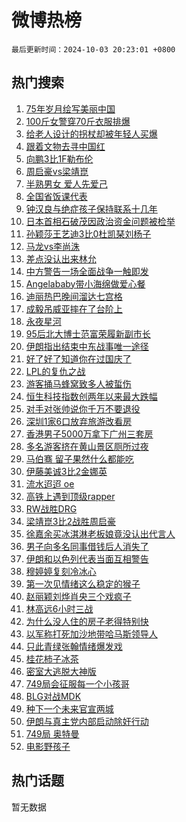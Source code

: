 # 微博热榜

`最后更新时间：2024-10-03 20:23:01 +0800`

## 热门搜索

1. [75年岁月绘写美丽中国](https://m.weibo.cn/search?containerid=100103type%3D1%26t%3D10%26q%3D%2375%E5%B9%B4%E5%B2%81%E6%9C%88%E7%BB%98%E5%86%99%E7%BE%8E%E4%B8%BD%E4%B8%AD%E5%9B%BD%23&stream_entry_id=51&isnewpage=1&extparam=seat%3D1%26pos%3D0%26q%3D%252375%25E5%25B9%25B4%25E5%25B2%2581%25E6%259C%2588%25E7%25BB%2598%25E5%2586%2599%25E7%25BE%258E%25E4%25B8%25BD%25E4%25B8%25AD%25E5%259B%25BD%2523%26stream_entry_id%3D51%26c_type%3D51%26filter_type%3Drealtimehot%26dgr%3D0%26cate%3D10103%26display_time%3D1727958180%26pre_seqid%3D17279581806199116990575)
1. [100斤女警穿70斤衣服排爆](https://m.weibo.cn/search?containerid=100103type%3D1%26t%3D10%26q%3D%23100%E6%96%A4%E5%A5%B3%E8%AD%A6%E7%A9%BF70%E6%96%A4%E8%A1%A3%E6%9C%8D%E6%8E%92%E7%88%86%23&stream_entry_id=31&isnewpage=1&extparam=seat%3D1%26stream_entry_id%3D31%26lcate%3D5001%26band_rank%3D1%26pos%3D0%26realpos%3D1%26q%3D%2523100%25E6%2596%25A4%25E5%25A5%25B3%25E8%25AD%25A6%25E7%25A9%25BF70%25E6%2596%25A4%25E8%25A1%25A3%25E6%259C%258D%25E6%258E%2592%25E7%2588%2586%2523%26dgr%3D0%26c_type%3D31%26cate%3D5001%26filter_type%3Drealtimehot%26flag%3D2%26display_time%3D1727958180%26pre_seqid%3D17279581806199116990575)
1. [给老人设计的拐杖却被年轻人买爆](https://m.weibo.cn/search?containerid=100103type%3D1%26t%3D10%26q%3D%23%E7%BB%99%E8%80%81%E4%BA%BA%E8%AE%BE%E8%AE%A1%E7%9A%84%E6%8B%90%E6%9D%96%E5%8D%B4%E8%A2%AB%E5%B9%B4%E8%BD%BB%E4%BA%BA%E4%B9%B0%E7%88%86%23&stream_entry_id=31&isnewpage=1&extparam=seat%3D1%26stream_entry_id%3D31%26lcate%3D5001%26band_rank%3D2%26pos%3D1%26realpos%3D2%26q%3D%2523%25E7%25BB%2599%25E8%2580%2581%25E4%25BA%25BA%25E8%25AE%25BE%25E8%25AE%25A1%25E7%259A%2584%25E6%258B%2590%25E6%259D%2596%25E5%258D%25B4%25E8%25A2%25AB%25E5%25B9%25B4%25E8%25BD%25BB%25E4%25BA%25BA%25E4%25B9%25B0%25E7%2588%2586%2523%26dgr%3D0%26c_type%3D31%26cate%3D5001%26filter_type%3Drealtimehot%26flag%3D0%26display_time%3D1727958180%26pre_seqid%3D17279581806199116990575)
1. [跟着文物去寻中国红](https://m.weibo.cn/search?containerid=100103type%3D1%26t%3D10%26q%3D%23%E8%B7%9F%E7%9D%80%E6%96%87%E7%89%A9%E5%8E%BB%E5%AF%BB%E4%B8%AD%E5%9B%BD%E7%BA%A2%23&stream_entry_id=31&isnewpage=1&extparam=seat%3D1%26stream_entry_id%3D31%26lcate%3D5001%26band_rank%3D3%26pos%3D2%26realpos%3D3%26q%3D%2523%25E8%25B7%259F%25E7%259D%2580%25E6%2596%2587%25E7%2589%25A9%25E5%258E%25BB%25E5%25AF%25BB%25E4%25B8%25AD%25E5%259B%25BD%25E7%25BA%25A2%2523%26dgr%3D0%26c_type%3D31%26cate%3D5001%26filter_type%3Drealtimehot%26flag%3D0%26display_time%3D1727958180%26pre_seqid%3D17279581806199116990575)
1. [向鹏3比1F勒布伦](https://m.weibo.cn/search?containerid=100103type%3D1%26t%3D10%26q%3D%23%E5%90%91%E9%B9%8F3%E6%AF%941F%E5%8B%92%E5%B8%83%E4%BC%A6%23&stream_entry_id=31&isnewpage=1&extparam=seat%3D1%26stream_entry_id%3D31%26lcate%3D5001%26band_rank%3D4%26pos%3D3%26realpos%3D4%26q%3D%2523%25E5%2590%2591%25E9%25B9%258F3%25E6%25AF%25941F%25E5%258B%2592%25E5%25B8%2583%25E4%25BC%25A6%2523%26dgr%3D0%26c_type%3D31%26cate%3D5001%26filter_type%3Drealtimehot%26flag%3D1%26display_time%3D1727958180%26pre_seqid%3D17279581806199116990575)
1. [周启豪vs梁靖崑](https://m.weibo.cn/search?containerid=100103type%3D1%26t%3D10%26q%3D%23%E5%91%A8%E5%90%AF%E8%B1%AAvs%E6%A2%81%E9%9D%96%E5%B4%91%23&stream_entry_id=31&isnewpage=1&extparam=seat%3D1%26stream_entry_id%3D31%26lcate%3D5001%26band_rank%3D5%26pos%3D4%26realpos%3D5%26q%3D%2523%25E5%2591%25A8%25E5%2590%25AF%25E8%25B1%25AAvs%25E6%25A2%2581%25E9%259D%2596%25E5%25B4%2591%2523%26dgr%3D0%26c_type%3D31%26cate%3D5001%26filter_type%3Drealtimehot%26flag%3D1%26display_time%3D1727958180%26pre_seqid%3D17279581806199116990575)
1. [半熟男女 爱人先爱己](https://m.weibo.cn/search?containerid=100103type%3D1%26t%3D10%26q%3D%E5%8D%8A%E7%86%9F%E7%94%B7%E5%A5%B3+%E7%88%B1%E4%BA%BA%E5%85%88%E7%88%B1%E5%B7%B1&stream_entry_id=31&isnewpage=1&extparam=seat%3D1%26stream_entry_id%3D31%26lcate%3D5001%26band_rank%3D6%26pos%3D5%26realpos%3D6%26q%3D%25E5%258D%258A%25E7%2586%259F%25E7%2594%25B7%25E5%25A5%25B3%2520%25E7%2588%25B1%25E4%25BA%25BA%25E5%2585%2588%25E7%2588%25B1%25E5%25B7%25B1%26dgr%3D0%26c_type%3D31%26cate%3D5001%26filter_type%3Drealtimehot%26flag%3D1%26display_time%3D1727958180%26pre_seqid%3D17279581806199116990575)
1. [全国省饭课代表](https://m.weibo.cn/search?containerid=100103type%3D1%26t%3D10%26q%3D%23%E5%85%A8%E5%9B%BD%E7%9C%81%E9%A5%AD%E8%AF%BE%E4%BB%A3%E8%A1%A8%23&stream_entry_id=31&isnewpage=1&extparam=seat%3D1%26stream_entry_id%3D31%26lcate%3D5001%26band_rank%3D7%26is_ad_pos%3D1%26pos%3D6%26q%3D%2523%25E5%2585%25A8%25E5%259B%25BD%25E7%259C%2581%25E9%25A5%25AD%25E8%25AF%25BE%25E4%25BB%25A3%25E8%25A1%25A8%2523%26dgr%3D0%26c_type%3D31%26adid%3D258198%26filter_type%3Drealtimehot%26cate%3D5001%26display_time%3D1727958180%26pre_seqid%3D17279581806199116990575)
1. [钟汉良与绝症孩子保持联系十几年](https://m.weibo.cn/search?containerid=100103type%3D1%26t%3D10%26q%3D%E9%92%9F%E6%B1%89%E8%89%AF%E4%B8%8E%E7%BB%9D%E7%97%87%E5%AD%A9%E5%AD%90%E4%BF%9D%E6%8C%81%E8%81%94%E7%B3%BB%E5%8D%81%E5%87%A0%E5%B9%B4&stream_entry_id=31&isnewpage=1&extparam=seat%3D1%26stream_entry_id%3D31%26lcate%3D5001%26band_rank%3D7%26pos%3D7%26realpos%3D7%26q%3D%25E9%2592%259F%25E6%25B1%2589%25E8%2589%25AF%25E4%25B8%258E%25E7%25BB%259D%25E7%2597%2587%25E5%25AD%25A9%25E5%25AD%2590%25E4%25BF%259D%25E6%258C%2581%25E8%2581%2594%25E7%25B3%25BB%25E5%258D%2581%25E5%2587%25A0%25E5%25B9%25B4%26dgr%3D0%26c_type%3D31%26cate%3D5001%26filter_type%3Drealtimehot%26flag%3D1%26display_time%3D1727958180%26pre_seqid%3D17279581806199116990575)
1. [日本首相石破茂因政治资金问题被检举](https://m.weibo.cn/search?containerid=100103type%3D1%26t%3D10%26q%3D%23%E6%97%A5%E6%9C%AC%E9%A6%96%E7%9B%B8%E7%9F%B3%E7%A0%B4%E8%8C%82%E5%9B%A0%E6%94%BF%E6%B2%BB%E8%B5%84%E9%87%91%E9%97%AE%E9%A2%98%E8%A2%AB%E6%A3%80%E4%B8%BE%23&stream_entry_id=31&isnewpage=1&extparam=seat%3D1%26stream_entry_id%3D31%26lcate%3D5001%26band_rank%3D8%26pos%3D8%26realpos%3D8%26q%3D%2523%25E6%2597%25A5%25E6%259C%25AC%25E9%25A6%2596%25E7%259B%25B8%25E7%259F%25B3%25E7%25A0%25B4%25E8%258C%2582%25E5%259B%25A0%25E6%2594%25BF%25E6%25B2%25BB%25E8%25B5%2584%25E9%2587%2591%25E9%2597%25AE%25E9%25A2%2598%25E8%25A2%25AB%25E6%25A3%2580%25E4%25B8%25BE%2523%26dgr%3D0%26c_type%3D31%26cate%3D5001%26filter_type%3Drealtimehot%26flag%3D0%26display_time%3D1727958180%26pre_seqid%3D17279581806199116990575)
1. [孙颖莎王艺迪3比0杜凯琹刘杨子](https://m.weibo.cn/search?containerid=100103type%3D1%26t%3D10%26q%3D%23%E5%AD%99%E9%A2%96%E8%8E%8E%E7%8E%8B%E8%89%BA%E8%BF%AA3%E6%AF%940%E6%9D%9C%E5%87%AF%E7%90%B9%E5%88%98%E6%9D%A8%E5%AD%90%23&stream_entry_id=31&isnewpage=1&extparam=seat%3D1%26stream_entry_id%3D31%26lcate%3D5001%26band_rank%3D9%26pos%3D9%26realpos%3D9%26q%3D%2523%25E5%25AD%2599%25E9%25A2%2596%25E8%258E%258E%25E7%258E%258B%25E8%2589%25BA%25E8%25BF%25AA3%25E6%25AF%25940%25E6%259D%259C%25E5%2587%25AF%25E7%2590%25B9%25E5%2588%2598%25E6%259D%25A8%25E5%25AD%2590%2523%26dgr%3D0%26c_type%3D31%26cate%3D5001%26filter_type%3Drealtimehot%26flag%3D0%26display_time%3D1727958180%26pre_seqid%3D17279581806199116990575)
1. [马龙vs李尚洙](https://m.weibo.cn/search?containerid=100103type%3D1%26t%3D10%26q%3D%23%E9%A9%AC%E9%BE%99vs%E6%9D%8E%E5%B0%9A%E6%B4%99%23&stream_entry_id=31&isnewpage=1&extparam=seat%3D1%26stream_entry_id%3D31%26lcate%3D5001%26band_rank%3D10%26pos%3D10%26realpos%3D10%26q%3D%2523%25E9%25A9%25AC%25E9%25BE%2599vs%25E6%259D%258E%25E5%25B0%259A%25E6%25B4%2599%2523%26dgr%3D0%26c_type%3D31%26cate%3D5001%26filter_type%3Drealtimehot%26flag%3D1%26display_time%3D1727958180%26pre_seqid%3D17279581806199116990575)
1. [差点没认出来林允](https://m.weibo.cn/search?containerid=100103type%3D1%26t%3D10%26q%3D%E5%B7%AE%E7%82%B9%E6%B2%A1%E8%AE%A4%E5%87%BA%E6%9D%A5%E6%9E%97%E5%85%81&stream_entry_id=31&isnewpage=1&extparam=seat%3D1%26stream_entry_id%3D31%26lcate%3D5001%26band_rank%3D11%26pos%3D11%26realpos%3D11%26q%3D%25E5%25B7%25AE%25E7%2582%25B9%25E6%25B2%25A1%25E8%25AE%25A4%25E5%2587%25BA%25E6%259D%25A5%25E6%259E%2597%25E5%2585%2581%26dgr%3D0%26c_type%3D31%26cate%3D5001%26filter_type%3Drealtimehot%26flag%3D1%26display_time%3D1727958180%26pre_seqid%3D17279581806199116990575)
1. [中方警告一场全面战争一触即发](https://m.weibo.cn/search?containerid=100103type%3D1%26t%3D10%26q%3D%23%E4%B8%AD%E6%96%B9%E8%AD%A6%E5%91%8A%E4%B8%80%E5%9C%BA%E5%85%A8%E9%9D%A2%E6%88%98%E4%BA%89%E4%B8%80%E8%A7%A6%E5%8D%B3%E5%8F%91%23&stream_entry_id=31&isnewpage=1&extparam=seat%3D1%26stream_entry_id%3D31%26lcate%3D5001%26band_rank%3D12%26pos%3D12%26realpos%3D12%26q%3D%2523%25E4%25B8%25AD%25E6%2596%25B9%25E8%25AD%25A6%25E5%2591%258A%25E4%25B8%2580%25E5%259C%25BA%25E5%2585%25A8%25E9%259D%25A2%25E6%2588%2598%25E4%25BA%2589%25E4%25B8%2580%25E8%25A7%25A6%25E5%258D%25B3%25E5%258F%2591%2523%26dgr%3D0%26c_type%3D31%26cate%3D5001%26filter_type%3Drealtimehot%26flag%3D0%26display_time%3D1727958180%26pre_seqid%3D17279581806199116990575)
1. [Angelababy带小海绵做爱心餐](https://m.weibo.cn/search?containerid=100103type%3D1%26t%3D10%26q%3D%23Angelababy%E5%B8%A6%E5%B0%8F%E6%B5%B7%E7%BB%B5%E5%81%9A%E7%88%B1%E5%BF%83%E9%A4%90%23&stream_entry_id=31&isnewpage=1&extparam=seat%3D1%26stream_entry_id%3D31%26lcate%3D5001%26band_rank%3D13%26pos%3D13%26realpos%3D13%26q%3D%2523Angelababy%25E5%25B8%25A6%25E5%25B0%258F%25E6%25B5%25B7%25E7%25BB%25B5%25E5%2581%259A%25E7%2588%25B1%25E5%25BF%2583%25E9%25A4%2590%2523%26dgr%3D0%26c_type%3D31%26cate%3D5001%26filter_type%3Drealtimehot%26flag%3D2%26display_time%3D1727958180%26pre_seqid%3D17279581806199116990575)
1. [迪丽热巴晚间溜达七宫格](https://m.weibo.cn/search?containerid=100103type%3D1%26t%3D10%26q%3D%23%E8%BF%AA%E4%B8%BD%E7%83%AD%E5%B7%B4%E6%99%9A%E9%97%B4%E6%BA%9C%E8%BE%BE%E4%B8%83%E5%AE%AB%E6%A0%BC%23&stream_entry_id=31&isnewpage=1&extparam=seat%3D1%26stream_entry_id%3D31%26lcate%3D5001%26band_rank%3D14%26pos%3D14%26realpos%3D14%26q%3D%2523%25E8%25BF%25AA%25E4%25B8%25BD%25E7%2583%25AD%25E5%25B7%25B4%25E6%2599%259A%25E9%2597%25B4%25E6%25BA%259C%25E8%25BE%25BE%25E4%25B8%2583%25E5%25AE%25AB%25E6%25A0%25BC%2523%26dgr%3D0%26c_type%3D31%26cate%3D5001%26filter_type%3Drealtimehot%26flag%3D1%26display_time%3D1727958180%26pre_seqid%3D17279581806199116990575)
1. [成毅吊威亚摔在了台阶上](https://m.weibo.cn/search?containerid=100103type%3D1%26t%3D10%26q%3D%23%E6%88%90%E6%AF%85%E5%90%8A%E5%A8%81%E4%BA%9A%E6%91%94%E5%9C%A8%E4%BA%86%E5%8F%B0%E9%98%B6%E4%B8%8A%23&stream_entry_id=31&isnewpage=1&extparam=seat%3D1%26stream_entry_id%3D31%26lcate%3D5001%26band_rank%3D15%26pos%3D15%26realpos%3D15%26q%3D%2523%25E6%2588%2590%25E6%25AF%2585%25E5%2590%258A%25E5%25A8%2581%25E4%25BA%259A%25E6%2591%2594%25E5%259C%25A8%25E4%25BA%2586%25E5%258F%25B0%25E9%2598%25B6%25E4%25B8%258A%2523%26dgr%3D0%26c_type%3D31%26cate%3D5001%26filter_type%3Drealtimehot%26flag%3D2%26display_time%3D1727958180%26pre_seqid%3D17279581806199116990575)
1. [永夜星河](https://m.weibo.cn/search?containerid=100103type%3D1%26t%3D10%26q%3D%E6%B0%B8%E5%A4%9C%E6%98%9F%E6%B2%B3&stream_entry_id=31&isnewpage=1&extparam=seat%3D1%26stream_entry_id%3D31%26lcate%3D5001%26band_rank%3D16%26pos%3D16%26realpos%3D16%26q%3D%25E6%25B0%25B8%25E5%25A4%259C%25E6%2598%259F%25E6%25B2%25B3%26dgr%3D0%26c_type%3D31%26cate%3D5001%26filter_type%3Drealtimehot%26flag%3D1%26display_time%3D1727958180%26pre_seqid%3D17279581806199116990575)
1. [95后北大博士范富荣履新副市长](https://m.weibo.cn/search?containerid=100103type%3D1%26t%3D10%26q%3D%2395%E5%90%8E%E5%8C%97%E5%A4%A7%E5%8D%9A%E5%A3%AB%E8%8C%83%E5%AF%8C%E8%8D%A3%E5%B1%A5%E6%96%B0%E5%89%AF%E5%B8%82%E9%95%BF%23&stream_entry_id=31&isnewpage=1&extparam=seat%3D1%26stream_entry_id%3D31%26lcate%3D5001%26band_rank%3D17%26pos%3D17%26realpos%3D17%26q%3D%252395%25E5%2590%258E%25E5%258C%2597%25E5%25A4%25A7%25E5%258D%259A%25E5%25A3%25AB%25E8%258C%2583%25E5%25AF%258C%25E8%258D%25A3%25E5%25B1%25A5%25E6%2596%25B0%25E5%2589%25AF%25E5%25B8%2582%25E9%2595%25BF%2523%26dgr%3D0%26c_type%3D31%26cate%3D5001%26filter_type%3Drealtimehot%26flag%3D0%26display_time%3D1727958180%26pre_seqid%3D17279581806199116990575)
1. [伊朗指出结束中东战事唯一途径](https://m.weibo.cn/search?containerid=100103type%3D1%26t%3D10%26q%3D%23%E4%BC%8A%E6%9C%97%E6%8C%87%E5%87%BA%E7%BB%93%E6%9D%9F%E4%B8%AD%E4%B8%9C%E6%88%98%E4%BA%8B%E5%94%AF%E4%B8%80%E9%80%94%E5%BE%84%23&stream_entry_id=31&isnewpage=1&extparam=seat%3D1%26stream_entry_id%3D31%26lcate%3D5001%26band_rank%3D18%26pos%3D18%26realpos%3D18%26q%3D%2523%25E4%25BC%258A%25E6%259C%2597%25E6%258C%2587%25E5%2587%25BA%25E7%25BB%2593%25E6%259D%259F%25E4%25B8%25AD%25E4%25B8%259C%25E6%2588%2598%25E4%25BA%258B%25E5%2594%25AF%25E4%25B8%2580%25E9%2580%2594%25E5%25BE%2584%2523%26dgr%3D0%26c_type%3D31%26cate%3D5001%26filter_type%3Drealtimehot%26flag%3D0%26display_time%3D1727958180%26pre_seqid%3D17279581806199116990575)
1. [好了好了知道你在过国庆了](https://m.weibo.cn/search?containerid=100103type%3D1%26t%3D10%26q%3D%23%E5%A5%BD%E4%BA%86%E5%A5%BD%E4%BA%86%E7%9F%A5%E9%81%93%E4%BD%A0%E5%9C%A8%E8%BF%87%E5%9B%BD%E5%BA%86%E4%BA%86%23&stream_entry_id=31&isnewpage=1&extparam=seat%3D1%26stream_entry_id%3D31%26lcate%3D5001%26band_rank%3D19%26pos%3D19%26realpos%3D19%26q%3D%2523%25E5%25A5%25BD%25E4%25BA%2586%25E5%25A5%25BD%25E4%25BA%2586%25E7%259F%25A5%25E9%2581%2593%25E4%25BD%25A0%25E5%259C%25A8%25E8%25BF%2587%25E5%259B%25BD%25E5%25BA%2586%25E4%25BA%2586%2523%26dgr%3D0%26c_type%3D31%26cate%3D5001%26filter_type%3Drealtimehot%26flag%3D1%26display_time%3D1727958180%26pre_seqid%3D17279581806199116990575)
1. [LPL的复仇之战](https://m.weibo.cn/search?containerid=100103type%3D1%26t%3D10%26q%3D%23LPL%E7%9A%84%E5%A4%8D%E4%BB%87%E4%B9%8B%E6%88%98%23&stream_entry_id=31&isnewpage=1&extparam=seat%3D1%26stream_entry_id%3D31%26lcate%3D5001%26band_rank%3D20%26pos%3D20%26realpos%3D20%26q%3D%2523LPL%25E7%259A%2584%25E5%25A4%258D%25E4%25BB%2587%25E4%25B9%258B%25E6%2588%2598%2523%26dgr%3D0%26c_type%3D31%26cate%3D5001%26filter_type%3Drealtimehot%26flag%3D1%26display_time%3D1727958180%26pre_seqid%3D17279581806199116990575)
1. [游客捅马蜂窝致多人被蜇伤](https://m.weibo.cn/search?containerid=100103type%3D1%26t%3D10%26q%3D%23%E6%B8%B8%E5%AE%A2%E6%8D%85%E9%A9%AC%E8%9C%82%E7%AA%9D%E8%87%B4%E5%A4%9A%E4%BA%BA%E8%A2%AB%E8%9C%87%E4%BC%A4%23&stream_entry_id=31&isnewpage=1&extparam=seat%3D1%26stream_entry_id%3D31%26lcate%3D5001%26band_rank%3D21%26pos%3D21%26realpos%3D21%26q%3D%2523%25E6%25B8%25B8%25E5%25AE%25A2%25E6%258D%2585%25E9%25A9%25AC%25E8%259C%2582%25E7%25AA%259D%25E8%2587%25B4%25E5%25A4%259A%25E4%25BA%25BA%25E8%25A2%25AB%25E8%259C%2587%25E4%25BC%25A4%2523%26dgr%3D0%26c_type%3D31%26cate%3D5001%26filter_type%3Drealtimehot%26flag%3D0%26display_time%3D1727958180%26pre_seqid%3D17279581806199116990575)
1. [恒生科技指数创两年以来最大跌幅](https://m.weibo.cn/search?containerid=100103type%3D1%26t%3D10%26q%3D%23%E6%81%92%E7%94%9F%E7%A7%91%E6%8A%80%E6%8C%87%E6%95%B0%E5%88%9B%E4%B8%A4%E5%B9%B4%E4%BB%A5%E6%9D%A5%E6%9C%80%E5%A4%A7%E8%B7%8C%E5%B9%85%23&stream_entry_id=31&isnewpage=1&extparam=seat%3D1%26stream_entry_id%3D31%26lcate%3D5001%26band_rank%3D22%26pos%3D22%26realpos%3D22%26q%3D%2523%25E6%2581%2592%25E7%2594%259F%25E7%25A7%2591%25E6%258A%2580%25E6%258C%2587%25E6%2595%25B0%25E5%2588%259B%25E4%25B8%25A4%25E5%25B9%25B4%25E4%25BB%25A5%25E6%259D%25A5%25E6%259C%2580%25E5%25A4%25A7%25E8%25B7%258C%25E5%25B9%2585%2523%26dgr%3D0%26c_type%3D31%26cate%3D5001%26filter_type%3Drealtimehot%26flag%3D0%26display_time%3D1727958180%26pre_seqid%3D17279581806199116990575)
1. [对手对张帅说你千万不要退役](https://m.weibo.cn/search?containerid=100103type%3D1%26t%3D10%26q%3D%23%E5%AF%B9%E6%89%8B%E5%AF%B9%E5%BC%A0%E5%B8%85%E8%AF%B4%E4%BD%A0%E5%8D%83%E4%B8%87%E4%B8%8D%E8%A6%81%E9%80%80%E5%BD%B9%23&stream_entry_id=31&isnewpage=1&extparam=seat%3D1%26stream_entry_id%3D31%26lcate%3D5001%26band_rank%3D23%26pos%3D23%26realpos%3D23%26q%3D%2523%25E5%25AF%25B9%25E6%2589%258B%25E5%25AF%25B9%25E5%25BC%25A0%25E5%25B8%2585%25E8%25AF%25B4%25E4%25BD%25A0%25E5%258D%2583%25E4%25B8%2587%25E4%25B8%258D%25E8%25A6%2581%25E9%2580%2580%25E5%25BD%25B9%2523%26dgr%3D0%26c_type%3D31%26cate%3D5001%26filter_type%3Drealtimehot%26flag%3D32768%26display_time%3D1727958180%26pre_seqid%3D17279581806199116990575)
1. [深圳1家6口放弃旅游改看房](https://m.weibo.cn/search?containerid=100103type%3D1%26t%3D10%26q%3D%23%E6%B7%B1%E5%9C%B31%E5%AE%B66%E5%8F%A3%E6%94%BE%E5%BC%83%E6%97%85%E6%B8%B8%E6%94%B9%E7%9C%8B%E6%88%BF%23&stream_entry_id=31&isnewpage=1&extparam=seat%3D1%26stream_entry_id%3D31%26lcate%3D5001%26band_rank%3D24%26pos%3D24%26realpos%3D24%26q%3D%2523%25E6%25B7%25B1%25E5%259C%25B31%25E5%25AE%25B66%25E5%258F%25A3%25E6%2594%25BE%25E5%25BC%2583%25E6%2597%2585%25E6%25B8%25B8%25E6%2594%25B9%25E7%259C%258B%25E6%2588%25BF%2523%26dgr%3D0%26c_type%3D31%26cate%3D5001%26filter_type%3Drealtimehot%26flag%3D0%26display_time%3D1727958180%26pre_seqid%3D17279581806199116990575)
1. [香港男子5000万拿下广州三套房](https://m.weibo.cn/search?containerid=100103type%3D1%26t%3D10%26q%3D%23%E9%A6%99%E6%B8%AF%E7%94%B7%E5%AD%905000%E4%B8%87%E6%8B%BF%E4%B8%8B%E5%B9%BF%E5%B7%9E%E4%B8%89%E5%A5%97%E6%88%BF%23&stream_entry_id=31&isnewpage=1&extparam=seat%3D1%26stream_entry_id%3D31%26lcate%3D5001%26band_rank%3D25%26pos%3D25%26realpos%3D25%26q%3D%2523%25E9%25A6%2599%25E6%25B8%25AF%25E7%2594%25B7%25E5%25AD%25905000%25E4%25B8%2587%25E6%258B%25BF%25E4%25B8%258B%25E5%25B9%25BF%25E5%25B7%259E%25E4%25B8%2589%25E5%25A5%2597%25E6%2588%25BF%2523%26dgr%3D0%26c_type%3D31%26cate%3D5001%26filter_type%3Drealtimehot%26flag%3D0%26display_time%3D1727958180%26pre_seqid%3D17279581806199116990575)
1. [多名游客挤在黄山景区厕所过夜](https://m.weibo.cn/search?containerid=100103type%3D1%26t%3D10%26q%3D%23%E5%A4%9A%E5%90%8D%E6%B8%B8%E5%AE%A2%E6%8C%A4%E5%9C%A8%E9%BB%84%E5%B1%B1%E6%99%AF%E5%8C%BA%E5%8E%95%E6%89%80%E8%BF%87%E5%A4%9C%23&stream_entry_id=31&isnewpage=1&extparam=seat%3D1%26stream_entry_id%3D31%26lcate%3D5001%26band_rank%3D26%26pos%3D26%26realpos%3D26%26q%3D%2523%25E5%25A4%259A%25E5%2590%258D%25E6%25B8%25B8%25E5%25AE%25A2%25E6%258C%25A4%25E5%259C%25A8%25E9%25BB%2584%25E5%25B1%25B1%25E6%2599%25AF%25E5%258C%25BA%25E5%258E%2595%25E6%2589%2580%25E8%25BF%2587%25E5%25A4%259C%2523%26dgr%3D0%26c_type%3D31%26cate%3D5001%26filter_type%3Drealtimehot%26flag%3D1%26display_time%3D1727958180%26pre_seqid%3D17279581806199116990575)
1. [马伯骞 留子果然什么都能吃](https://m.weibo.cn/search?containerid=100103type%3D1%26t%3D10%26q%3D%E9%A9%AC%E4%BC%AF%E9%AA%9E+%E7%95%99%E5%AD%90%E6%9E%9C%E7%84%B6%E4%BB%80%E4%B9%88%E9%83%BD%E8%83%BD%E5%90%83&stream_entry_id=31&isnewpage=1&extparam=seat%3D1%26stream_entry_id%3D31%26lcate%3D5001%26band_rank%3D27%26pos%3D27%26realpos%3D27%26q%3D%25E9%25A9%25AC%25E4%25BC%25AF%25E9%25AA%259E%2520%25E7%2595%2599%25E5%25AD%2590%25E6%259E%259C%25E7%2584%25B6%25E4%25BB%2580%25E4%25B9%2588%25E9%2583%25BD%25E8%2583%25BD%25E5%2590%2583%26dgr%3D0%26c_type%3D31%26cate%3D5001%26filter_type%3Drealtimehot%26flag%3D0%26display_time%3D1727958180%26pre_seqid%3D17279581806199116990575)
1. [伊藤美诚3比2金娜英](https://m.weibo.cn/search?containerid=100103type%3D1%26t%3D10%26q%3D%23%E4%BC%8A%E8%97%A4%E7%BE%8E%E8%AF%9A3%E6%AF%942%E9%87%91%E5%A8%9C%E8%8B%B1%23&stream_entry_id=31&isnewpage=1&extparam=seat%3D1%26stream_entry_id%3D31%26lcate%3D5001%26band_rank%3D28%26pos%3D28%26realpos%3D28%26q%3D%2523%25E4%25BC%258A%25E8%2597%25A4%25E7%25BE%258E%25E8%25AF%259A3%25E6%25AF%25942%25E9%2587%2591%25E5%25A8%259C%25E8%258B%25B1%2523%26dgr%3D0%26c_type%3D31%26cate%3D5001%26filter_type%3Drealtimehot%26flag%3D1%26display_time%3D1727958180%26pre_seqid%3D17279581806199116990575)
1. [流水迢迢 oe](https://m.weibo.cn/search?containerid=100103type%3D1%26t%3D10%26q%3D%E6%B5%81%E6%B0%B4%E8%BF%A2%E8%BF%A2+oe&stream_entry_id=31&isnewpage=1&extparam=seat%3D1%26stream_entry_id%3D31%26lcate%3D5001%26band_rank%3D29%26pos%3D29%26realpos%3D29%26q%3D%25E6%25B5%2581%25E6%25B0%25B4%25E8%25BF%25A2%25E8%25BF%25A2%2520oe%26dgr%3D0%26c_type%3D31%26cate%3D5001%26filter_type%3Drealtimehot%26flag%3D0%26display_time%3D1727958180%26pre_seqid%3D17279581806199116990575)
1. [高铁上遇到顶级rapper](https://m.weibo.cn/search?containerid=100103type%3D1%26t%3D10%26q%3D%E9%AB%98%E9%93%81%E4%B8%8A%E9%81%87%E5%88%B0%E9%A1%B6%E7%BA%A7rapper&stream_entry_id=31&isnewpage=1&extparam=seat%3D1%26stream_entry_id%3D31%26lcate%3D5001%26band_rank%3D30%26pos%3D30%26realpos%3D30%26q%3D%25E9%25AB%2598%25E9%2593%2581%25E4%25B8%258A%25E9%2581%2587%25E5%2588%25B0%25E9%25A1%25B6%25E7%25BA%25A7rapper%26dgr%3D0%26c_type%3D31%26cate%3D5001%26filter_type%3Drealtimehot%26flag%3D1%26display_time%3D1727958180%26pre_seqid%3D17279581806199116990575)
1. [RW战胜DRG](https://m.weibo.cn/search?containerid=100103type%3D1%26t%3D10%26q%3DRW%E6%88%98%E8%83%9CDRG&stream_entry_id=31&isnewpage=1&extparam=seat%3D1%26stream_entry_id%3D31%26lcate%3D5001%26band_rank%3D31%26pos%3D31%26realpos%3D31%26q%3DRW%25E6%2588%2598%25E8%2583%259CDRG%26dgr%3D0%26c_type%3D31%26cate%3D5001%26filter_type%3Drealtimehot%26flag%3D1%26display_time%3D1727958180%26pre_seqid%3D17279581806199116990575)
1. [梁靖崑3比2战胜周启豪](https://m.weibo.cn/search?containerid=100103type%3D1%26t%3D10%26q%3D%23%E6%A2%81%E9%9D%96%E5%B4%913%E6%AF%942%E6%88%98%E8%83%9C%E5%91%A8%E5%90%AF%E8%B1%AA%23&stream_entry_id=31&isnewpage=1&extparam=seat%3D1%26stream_entry_id%3D31%26lcate%3D5001%26band_rank%3D32%26pos%3D32%26realpos%3D32%26q%3D%2523%25E6%25A2%2581%25E9%259D%2596%25E5%25B4%25913%25E6%25AF%25942%25E6%2588%2598%25E8%2583%259C%25E5%2591%25A8%25E5%2590%25AF%25E8%25B1%25AA%2523%26dgr%3D0%26c_type%3D31%26cate%3D5001%26filter_type%3Drealtimehot%26flag%3D1%26display_time%3D1727958180%26pre_seqid%3D17279581806199116990575)
1. [徐嘉余买冰淇淋老板娘竟没认出代言人](https://m.weibo.cn/search?containerid=100103type%3D1%26t%3D10%26q%3D%23%E5%BE%90%E5%98%89%E4%BD%99%E4%B9%B0%E5%86%B0%E6%B7%87%E6%B7%8B%E8%80%81%E6%9D%BF%E5%A8%98%E7%AB%9F%E6%B2%A1%E8%AE%A4%E5%87%BA%E4%BB%A3%E8%A8%80%E4%BA%BA%23&stream_entry_id=31&isnewpage=1&extparam=seat%3D1%26stream_entry_id%3D31%26lcate%3D5001%26band_rank%3D33%26pos%3D33%26realpos%3D33%26q%3D%2523%25E5%25BE%2590%25E5%2598%2589%25E4%25BD%2599%25E4%25B9%25B0%25E5%2586%25B0%25E6%25B7%2587%25E6%25B7%258B%25E8%2580%2581%25E6%259D%25BF%25E5%25A8%2598%25E7%25AB%259F%25E6%25B2%25A1%25E8%25AE%25A4%25E5%2587%25BA%25E4%25BB%25A3%25E8%25A8%2580%25E4%25BA%25BA%2523%26dgr%3D0%26c_type%3D31%26cate%3D5001%26filter_type%3Drealtimehot%26flag%3D1%26display_time%3D1727958180%26pre_seqid%3D17279581806199116990575)
1. [男子向多名同事借钱后人消失了](https://m.weibo.cn/search?containerid=100103type%3D1%26t%3D10%26q%3D%23%E7%94%B7%E5%AD%90%E5%90%91%E5%A4%9A%E5%90%8D%E5%90%8C%E4%BA%8B%E5%80%9F%E9%92%B1%E5%90%8E%E4%BA%BA%E6%B6%88%E5%A4%B1%E4%BA%86%23&stream_entry_id=31&isnewpage=1&extparam=seat%3D1%26stream_entry_id%3D31%26lcate%3D5001%26band_rank%3D34%26pos%3D34%26realpos%3D34%26q%3D%2523%25E7%2594%25B7%25E5%25AD%2590%25E5%2590%2591%25E5%25A4%259A%25E5%2590%258D%25E5%2590%258C%25E4%25BA%258B%25E5%2580%259F%25E9%2592%25B1%25E5%2590%258E%25E4%25BA%25BA%25E6%25B6%2588%25E5%25A4%25B1%25E4%25BA%2586%2523%26dgr%3D0%26c_type%3D31%26cate%3D5001%26filter_type%3Drealtimehot%26flag%3D1%26display_time%3D1727958180%26pre_seqid%3D17279581806199116990575)
1. [伊朗和以色列代表当面互相警告](https://m.weibo.cn/search?containerid=100103type%3D1%26t%3D10%26q%3D%23%E4%BC%8A%E6%9C%97%E5%92%8C%E4%BB%A5%E8%89%B2%E5%88%97%E4%BB%A3%E8%A1%A8%E5%BD%93%E9%9D%A2%E4%BA%92%E7%9B%B8%E8%AD%A6%E5%91%8A%23&stream_entry_id=31&isnewpage=1&extparam=seat%3D1%26stream_entry_id%3D31%26lcate%3D5001%26band_rank%3D35%26pos%3D35%26realpos%3D35%26q%3D%2523%25E4%25BC%258A%25E6%259C%2597%25E5%2592%258C%25E4%25BB%25A5%25E8%2589%25B2%25E5%2588%2597%25E4%25BB%25A3%25E8%25A1%25A8%25E5%25BD%2593%25E9%259D%25A2%25E4%25BA%2592%25E7%259B%25B8%25E8%25AD%25A6%25E5%2591%258A%2523%26dgr%3D0%26c_type%3D31%26cate%3D5001%26filter_type%3Drealtimehot%26flag%3D1%26display_time%3D1727958180%26pre_seqid%3D17279581806199116990575)
1. [穆婷婷复刻冷冰心](https://m.weibo.cn/search?containerid=100103type%3D1%26t%3D10%26q%3D%E7%A9%86%E5%A9%B7%E5%A9%B7%E5%A4%8D%E5%88%BB%E5%86%B7%E5%86%B0%E5%BF%83&stream_entry_id=31&isnewpage=1&extparam=seat%3D1%26stream_entry_id%3D31%26lcate%3D5001%26band_rank%3D36%26pos%3D36%26realpos%3D36%26q%3D%25E7%25A9%2586%25E5%25A9%25B7%25E5%25A9%25B7%25E5%25A4%258D%25E5%2588%25BB%25E5%2586%25B7%25E5%2586%25B0%25E5%25BF%2583%26dgr%3D0%26c_type%3D31%26cate%3D5001%26filter_type%3Drealtimehot%26flag%3D0%26display_time%3D1727958180%26pre_seqid%3D17279581806199116990575)
1. [第一次见情绪这么稳定的猴子](https://m.weibo.cn/search?containerid=100103type%3D1%26t%3D10%26q%3D%23%E7%AC%AC%E4%B8%80%E6%AC%A1%E8%A7%81%E6%83%85%E7%BB%AA%E8%BF%99%E4%B9%88%E7%A8%B3%E5%AE%9A%E7%9A%84%E7%8C%B4%E5%AD%90%23&stream_entry_id=31&isnewpage=1&extparam=seat%3D1%26stream_entry_id%3D31%26lcate%3D5001%26band_rank%3D37%26pos%3D37%26realpos%3D37%26q%3D%2523%25E7%25AC%25AC%25E4%25B8%2580%25E6%25AC%25A1%25E8%25A7%2581%25E6%2583%2585%25E7%25BB%25AA%25E8%25BF%2599%25E4%25B9%2588%25E7%25A8%25B3%25E5%25AE%259A%25E7%259A%2584%25E7%258C%25B4%25E5%25AD%2590%2523%26dgr%3D0%26c_type%3D31%26cate%3D5001%26filter_type%3Drealtimehot%26flag%3D0%26display_time%3D1727958180%26pre_seqid%3D17279581806199116990575)
1. [赵丽颖刘烨肖央三个戏疯子](https://m.weibo.cn/search?containerid=100103type%3D1%26t%3D10%26q%3D%E8%B5%B5%E4%B8%BD%E9%A2%96%E5%88%98%E7%83%A8%E8%82%96%E5%A4%AE%E4%B8%89%E4%B8%AA%E6%88%8F%E7%96%AF%E5%AD%90&stream_entry_id=31&isnewpage=1&extparam=seat%3D1%26stream_entry_id%3D31%26lcate%3D5001%26band_rank%3D38%26pos%3D38%26realpos%3D38%26q%3D%25E8%25B5%25B5%25E4%25B8%25BD%25E9%25A2%2596%25E5%2588%2598%25E7%2583%25A8%25E8%2582%2596%25E5%25A4%25AE%25E4%25B8%2589%25E4%25B8%25AA%25E6%2588%258F%25E7%2596%25AF%25E5%25AD%2590%26dgr%3D0%26c_type%3D31%26cate%3D5001%26filter_type%3Drealtimehot%26flag%3D1%26display_time%3D1727958180%26pre_seqid%3D17279581806199116990575)
1. [林高远6小时三战](https://m.weibo.cn/search?containerid=100103type%3D1%26t%3D10%26q%3D%23%E6%9E%97%E9%AB%98%E8%BF%9C6%E5%B0%8F%E6%97%B6%E4%B8%89%E6%88%98%23&stream_entry_id=31&isnewpage=1&extparam=seat%3D1%26stream_entry_id%3D31%26lcate%3D5001%26band_rank%3D39%26pos%3D39%26realpos%3D39%26q%3D%2523%25E6%259E%2597%25E9%25AB%2598%25E8%25BF%259C6%25E5%25B0%258F%25E6%2597%25B6%25E4%25B8%2589%25E6%2588%2598%2523%26dgr%3D0%26c_type%3D31%26cate%3D5001%26filter_type%3Drealtimehot%26flag%3D1%26display_time%3D1727958180%26pre_seqid%3D17279581806199116990575)
1. [为什么没人住的房子老得特别快](https://m.weibo.cn/search?containerid=100103type%3D1%26t%3D10%26q%3D%23%E4%B8%BA%E4%BB%80%E4%B9%88%E6%B2%A1%E4%BA%BA%E4%BD%8F%E7%9A%84%E6%88%BF%E5%AD%90%E8%80%81%E5%BE%97%E7%89%B9%E5%88%AB%E5%BF%AB%23&stream_entry_id=31&isnewpage=1&extparam=seat%3D1%26stream_entry_id%3D31%26lcate%3D5001%26band_rank%3D40%26pos%3D40%26realpos%3D40%26q%3D%2523%25E4%25B8%25BA%25E4%25BB%2580%25E4%25B9%2588%25E6%25B2%25A1%25E4%25BA%25BA%25E4%25BD%258F%25E7%259A%2584%25E6%2588%25BF%25E5%25AD%2590%25E8%2580%2581%25E5%25BE%2597%25E7%2589%25B9%25E5%2588%25AB%25E5%25BF%25AB%2523%26dgr%3D0%26c_type%3D31%26cate%3D5001%26filter_type%3Drealtimehot%26flag%3D0%26display_time%3D1727958180%26pre_seqid%3D17279581806199116990575)
1. [以军称打死加沙地带哈马斯领导人](https://m.weibo.cn/search?containerid=100103type%3D1%26t%3D10%26q%3D%23%E4%BB%A5%E5%86%9B%E7%A7%B0%E6%89%93%E6%AD%BB%E5%8A%A0%E6%B2%99%E5%9C%B0%E5%B8%A6%E5%93%88%E9%A9%AC%E6%96%AF%E9%A2%86%E5%AF%BC%E4%BA%BA%23&stream_entry_id=31&isnewpage=1&extparam=seat%3D1%26stream_entry_id%3D31%26lcate%3D5001%26band_rank%3D41%26pos%3D41%26realpos%3D41%26q%3D%2523%25E4%25BB%25A5%25E5%2586%259B%25E7%25A7%25B0%25E6%2589%2593%25E6%25AD%25BB%25E5%258A%25A0%25E6%25B2%2599%25E5%259C%25B0%25E5%25B8%25A6%25E5%2593%2588%25E9%25A9%25AC%25E6%2596%25AF%25E9%25A2%2586%25E5%25AF%25BC%25E4%25BA%25BA%2523%26dgr%3D0%26c_type%3D31%26cate%3D5001%26filter_type%3Drealtimehot%26flag%3D0%26display_time%3D1727958180%26pre_seqid%3D17279581806199116990575)
1. [只此青绿张翰情绪爆发戏](https://m.weibo.cn/search?containerid=100103type%3D1%26t%3D10%26q%3D%E5%8F%AA%E6%AD%A4%E9%9D%92%E7%BB%BF%E5%BC%A0%E7%BF%B0%E6%83%85%E7%BB%AA%E7%88%86%E5%8F%91%E6%88%8F&stream_entry_id=31&isnewpage=1&extparam=seat%3D1%26stream_entry_id%3D31%26lcate%3D5001%26band_rank%3D42%26pos%3D42%26realpos%3D42%26q%3D%25E5%258F%25AA%25E6%25AD%25A4%25E9%259D%2592%25E7%25BB%25BF%25E5%25BC%25A0%25E7%25BF%25B0%25E6%2583%2585%25E7%25BB%25AA%25E7%2588%2586%25E5%258F%2591%25E6%2588%258F%26dgr%3D0%26c_type%3D31%26cate%3D5001%26filter_type%3Drealtimehot%26flag%3D1%26display_time%3D1727958180%26pre_seqid%3D17279581806199116990575)
1. [桂花柿子冰茶](https://m.weibo.cn/search?containerid=100103type%3D1%26t%3D10%26q%3D%E6%A1%82%E8%8A%B1%E6%9F%BF%E5%AD%90%E5%86%B0%E8%8C%B6&stream_entry_id=31&isnewpage=1&extparam=seat%3D1%26stream_entry_id%3D31%26lcate%3D5001%26band_rank%3D43%26pos%3D43%26realpos%3D43%26q%3D%25E6%25A1%2582%25E8%258A%25B1%25E6%259F%25BF%25E5%25AD%2590%25E5%2586%25B0%25E8%258C%25B6%26dgr%3D0%26c_type%3D31%26cate%3D5001%26filter_type%3Drealtimehot%26flag%3D1%26display_time%3D1727958180%26pre_seqid%3D17279581806199116990575)
1. [密室大逃脱大神版](https://m.weibo.cn/search?containerid=100103type%3D1%26t%3D10%26q%3D%E5%AF%86%E5%AE%A4%E5%A4%A7%E9%80%83%E8%84%B1%E5%A4%A7%E7%A5%9E%E7%89%88&stream_entry_id=31&isnewpage=1&extparam=seat%3D1%26stream_entry_id%3D31%26lcate%3D5001%26band_rank%3D44%26pos%3D44%26realpos%3D44%26q%3D%25E5%25AF%2586%25E5%25AE%25A4%25E5%25A4%25A7%25E9%2580%2583%25E8%2584%25B1%25E5%25A4%25A7%25E7%25A5%259E%25E7%2589%2588%26dgr%3D0%26c_type%3D31%26cate%3D5001%26filter_type%3Drealtimehot%26flag%3D1%26display_time%3D1727958180%26pre_seqid%3D17279581806199116990575)
1. [749局会征服每一个小孩哥](https://m.weibo.cn/search?containerid=100103type%3D1%26t%3D10%26q%3D749%E5%B1%80%E4%BC%9A%E5%BE%81%E6%9C%8D%E6%AF%8F%E4%B8%80%E4%B8%AA%E5%B0%8F%E5%AD%A9%E5%93%A5&stream_entry_id=31&isnewpage=1&extparam=seat%3D1%26stream_entry_id%3D31%26lcate%3D5001%26band_rank%3D45%26pos%3D45%26realpos%3D45%26q%3D749%25E5%25B1%2580%25E4%25BC%259A%25E5%25BE%2581%25E6%259C%258D%25E6%25AF%258F%25E4%25B8%2580%25E4%25B8%25AA%25E5%25B0%258F%25E5%25AD%25A9%25E5%2593%25A5%26dgr%3D0%26c_type%3D31%26cate%3D5001%26filter_type%3Drealtimehot%26flag%3D1%26display_time%3D1727958180%26pre_seqid%3D17279581806199116990575)
1. [BLG对战MDK](https://m.weibo.cn/search?containerid=100103type%3D1%26t%3D10%26q%3D%23BLG%E5%AF%B9%E6%88%98MDK%23&stream_entry_id=31&isnewpage=1&extparam=seat%3D1%26stream_entry_id%3D31%26lcate%3D5001%26band_rank%3D46%26pos%3D46%26realpos%3D46%26q%3D%2523BLG%25E5%25AF%25B9%25E6%2588%2598MDK%2523%26dgr%3D0%26c_type%3D31%26cate%3D5001%26filter_type%3Drealtimehot%26flag%3D1%26display_time%3D1727958180%26pre_seqid%3D17279581806199116990575)
1. [种下一个未来官宣两城](https://m.weibo.cn/search?containerid=100103type%3D1%26t%3D10%26q%3D%E7%A7%8D%E4%B8%8B%E4%B8%80%E4%B8%AA%E6%9C%AA%E6%9D%A5%E5%AE%98%E5%AE%A3%E4%B8%A4%E5%9F%8E&stream_entry_id=31&isnewpage=1&extparam=seat%3D1%26stream_entry_id%3D31%26lcate%3D5001%26band_rank%3D47%26pos%3D47%26realpos%3D47%26q%3D%25E7%25A7%258D%25E4%25B8%258B%25E4%25B8%2580%25E4%25B8%25AA%25E6%259C%25AA%25E6%259D%25A5%25E5%25AE%2598%25E5%25AE%25A3%25E4%25B8%25A4%25E5%259F%258E%26dgr%3D0%26c_type%3D31%26cate%3D5001%26filter_type%3Drealtimehot%26flag%3D1%26display_time%3D1727958180%26pre_seqid%3D17279581806199116990575)
1. [伊朗与真主党内部启动除奸行动](https://m.weibo.cn/search?containerid=100103type%3D1%26t%3D10%26q%3D%23%E4%BC%8A%E6%9C%97%E4%B8%8E%E7%9C%9F%E4%B8%BB%E5%85%9A%E5%86%85%E9%83%A8%E5%90%AF%E5%8A%A8%E9%99%A4%E5%A5%B8%E8%A1%8C%E5%8A%A8%23&stream_entry_id=31&isnewpage=1&extparam=seat%3D1%26stream_entry_id%3D31%26lcate%3D5001%26band_rank%3D48%26pos%3D48%26realpos%3D48%26q%3D%2523%25E4%25BC%258A%25E6%259C%2597%25E4%25B8%258E%25E7%259C%259F%25E4%25B8%25BB%25E5%2585%259A%25E5%2586%2585%25E9%2583%25A8%25E5%2590%25AF%25E5%258A%25A8%25E9%2599%25A4%25E5%25A5%25B8%25E8%25A1%258C%25E5%258A%25A8%2523%26dgr%3D0%26c_type%3D31%26cate%3D5001%26filter_type%3Drealtimehot%26flag%3D1%26display_time%3D1727958180%26pre_seqid%3D17279581806199116990575)
1. [749局 奥特曼](https://m.weibo.cn/search?containerid=100103type%3D1%26t%3D10%26q%3D749%E5%B1%80+%E5%A5%A5%E7%89%B9%E6%9B%BC&stream_entry_id=31&isnewpage=1&extparam=seat%3D1%26stream_entry_id%3D31%26lcate%3D5001%26band_rank%3D49%26pos%3D49%26realpos%3D49%26q%3D749%25E5%25B1%2580%2520%25E5%25A5%25A5%25E7%2589%25B9%25E6%259B%25BC%26dgr%3D0%26c_type%3D31%26cate%3D5001%26filter_type%3Drealtimehot%26flag%3D0%26display_time%3D1727958180%26pre_seqid%3D17279581806199116990575)
1. [电影野孩子](https://m.weibo.cn/search?containerid=100103type%3D1%26t%3D10%26q%3D%E7%94%B5%E5%BD%B1%E9%87%8E%E5%AD%A9%E5%AD%90&stream_entry_id=31&isnewpage=1&extparam=seat%3D1%26stream_entry_id%3D31%26lcate%3D5001%26band_rank%3D50%26pos%3D50%26realpos%3D50%26q%3D%25E7%2594%25B5%25E5%25BD%25B1%25E9%2587%258E%25E5%25AD%25A9%25E5%25AD%2590%26dgr%3D0%26c_type%3D31%26cate%3D5001%26filter_type%3Drealtimehot%26flag%3D1%26display_time%3D1727958180%26pre_seqid%3D17279581806199116990575)

## 热门话题

暂无数据
